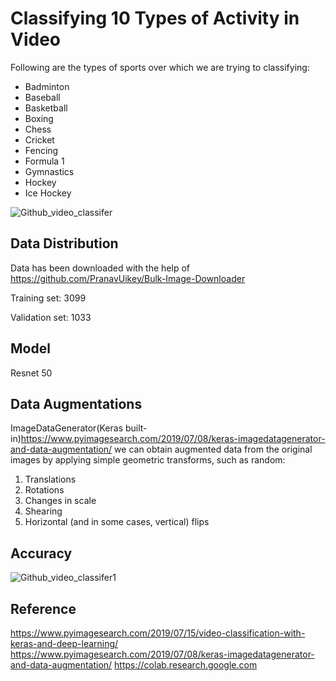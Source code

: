 # Classifying 10 Types of Activity in Video

Following are the types of sports over which we are trying to classifying:

* Badminton
* Baseball
* Basketball
* Boxing
* Chess
* Cricket
* Fencing
* Formula 1
* Gymnastics
* Hockey
* Ice Hockey




![Github_video_classifer](https://user-images.githubusercontent.com/42734141/62006868-3c6af800-b164-11e9-8177-99ebe23f514c.png)




## Data Distribution

Data has been downloaded with the help of <https://github.com/PranavUikey/Bulk-Image-Downloader>

Training set: 3099

Validation set: 1033


## Model
Resnet 50

## Data Augmentations

ImageDataGenerator(Keras built-in)<https://www.pyimagesearch.com/2019/07/08/keras-imagedatagenerator-and-data-augmentation/>
we can obtain augmented data from the original images by applying simple geometric transforms, such as random:

1) Translations
2) Rotations
3) Changes in scale
4) Shearing
5) Horizontal (and in some cases, vertical) flips
## Accuracy
![Github_video_classifer1](https://user-images.githubusercontent.com/42734141/62007272-2dd30f80-b169-11e9-9dc3-3a273b9c0830.png)

## Reference 
<https://www.pyimagesearch.com/2019/07/15/video-classification-with-keras-and-deep-learning/>
<https://www.pyimagesearch.com/2019/07/08/keras-imagedatagenerator-and-data-augmentation/>
<https://colab.research.google.com>

